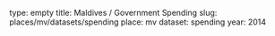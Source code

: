 type: empty
title: Maldives / Government Spending
slug: places/mv/datasets/spending
place: mv
dataset: spending
year: 2014
